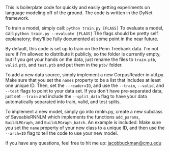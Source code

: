 This is boilerplate code for quickly and easily getting experiments on language modeling off of the ground. The code is written in the DyNet framework.

To train a model, simply call: `python train.py [FLAGS]`
To evaluate a model, call: `python train.py --evaluate [FLAGS]`
The flags should be pretty self explanatory; they'll be fully documented at some point in the near future.

By default, this code is set up to train on the Penn Treebank data. I'm not sure if I'm allowed to distribute it publicly, so the folder is currently empty, but if you get your hands on the data, just rename the files to `train.ptb`, `valid.ptb`, and `test.ptb` and put them in the `ptb/` folder.

To add a new data source, simply implement a new CorpusReader in util.py. Make sure that you set the `names` property to be a list that includes at least one unique ID. Then, set the `--reader=ID`, and use the `--train`, `--valid`, and `--test` flags to point to your data set. If you don't have pre-separated data, just set `--train` and include the `--split_data` flag to have your data automatically separated into train, valid, and test splits.

To implement a new model, simply go into rnnlm.py, create a new subclass of SaveableRNNLM which implements the functions `add_params`, `BuildLMGraph`, and `BuildLMGraph_batch`. An example is included. Make sure you set the `name` property of your new class to a unique ID, and then use the `--arch=ID` flag to tell the code to use your new model.

If you have any questions, feel free to hit me up: jacobbuckman@cmu.edu
